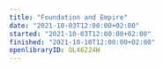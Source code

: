 ```yaml
---
title: "Foundation and Empire"
date: "2021-10-03T12:00:00+02:00"
started: "2021-10-03T12:00:00+02:00"
finished: "2021-10-10T12:00:00+02:00"
openlibraryID: OL46224W
---
```

